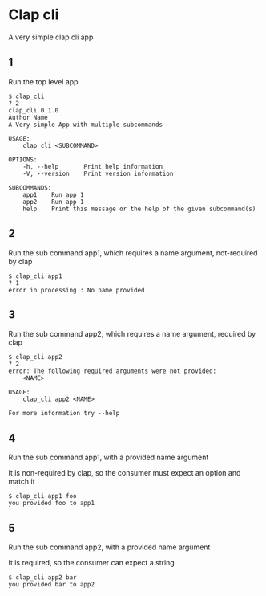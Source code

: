 # Clap cli

A very simple clap cli app

## 1

Run the top level app

```console
$ clap_cli
? 2
clap_cli 0.1.0
Author Name
A Very simple App with multiple subcommands

USAGE:
    clap_cli <SUBCOMMAND>

OPTIONS:
    -h, --help       Print help information
    -V, --version    Print version information

SUBCOMMANDS:
    app1    Run app 1
    app2    Run app 1
    help    Print this message or the help of the given subcommand(s)

```

## 2

Run the sub command app1, which requires a name argument, not-required by clap

```console
$ clap_cli app1 
? 1
error in processing : No name provided

```

## 3

Run the sub command app2, which requires a name argument, required by clap

```console
$ clap_cli app2
? 2
error: The following required arguments were not provided:
    <NAME>

USAGE:
    clap_cli app2 <NAME>

For more information try --help

```


## 4

Run the sub command app1, with a provided name argument

It is non-required by clap, so the consumer must expect an option and match it

```console
$ clap_cli app1 foo
you provided foo to app1

```

## 5

Run the sub command app2, with a provided name argument

It is required, so the consumer can expect a string

```console
$ clap_cli app2 bar
you provided bar to app2

```
